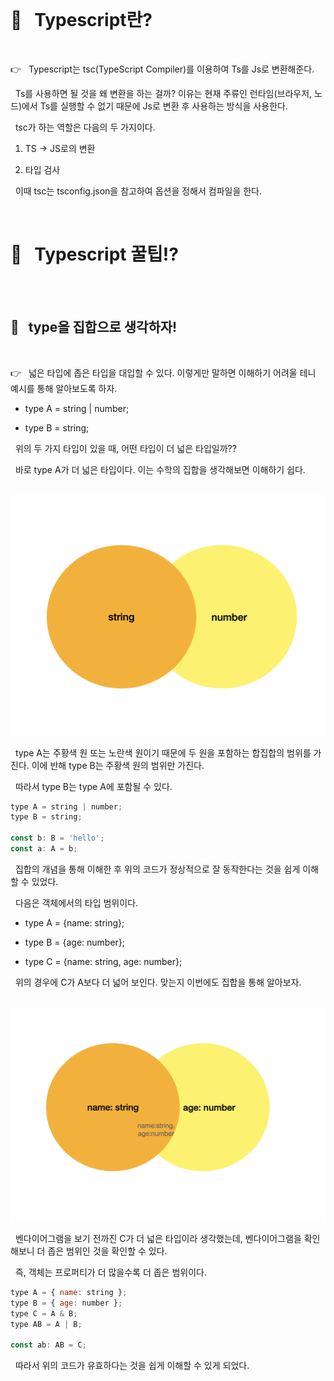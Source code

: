 <br>

# 📌 &nbsp; Typescript란?

<br>

👉 &nbsp; Typescript는 tsc(TypeScript Compiler)를 이용하여 Ts를 Js로 변환해준다.

&nbsp; Ts를 사용하면 될 것을 왜 변환을 하는 걸까? 이유는 현재 주류인 런타임(브라우저, 노드)에서 Ts를 실행할 수 없기 때문에 Js로 변환 후 사용하는 방식을 사용한다.

&nbsp; tsc가 하는 역할은 다음의 두 가지이다.

1. TS -> JS로의 변환

2. 타입 검사

&nbsp; 이때 tsc는 tsconfig.json을 참고하여 옵션을 정해서 컴파일을 한다.

<br>

# 📌 &nbsp; Typescript 꿀팁!?

<br>

<br>

## 🔎 &nbsp; type을 집합으로 생각하자!

<br>

👉 &nbsp; 넓은 타입에 좁은 타입을 대입할 수 있다. 이렇게만 말하면 이해하기 어려울 테니 예시를 통해 알아보도록 하자.

- type A = string | number;

- type B = string;

&nbsp; 위의 두 가지 타입이 있을 때, 어떤 타입이 더 넓은 타입일까??

&nbsp; 바로 type A가 더 넓은 타입이다. 이는 수학의 집합을 생각해보면 이해하기 쉽다.

<br>

<img src="./images/diagram1.png" alt="벤다이어그램">

<br>

&nbsp; type A는 주황색 원 또는 노란색 원이기 때문에 두 원을 포함하는 합집합의 범위를 가진다. 이에 반해 type B는 주황색 원의 범위만 가진다.

&nbsp; 따라서 type B는 type A에 포함될 수 있다.

```js
type A = string | number;
type B = string;

const b: B = 'hello';
const a: A = b;
```

&nbsp; 집합의 개념을 통해 이해한 후 위의 코드가 정상적으로 잘 동작한다는 것을 쉽게 이해할 수 있었다.

&nbsp; 다음은 객체에서의 타입 범위이다.

- type A = {name: string};

- type B = {age: number};

- type C = {name: string, age: number};

&nbsp; 위의 경우에 C가 A보다 더 넓어 보인다. 맞는지 이번에도 집합을 통해 알아보자.

<br>

<img src="./images/diagram2.png" alt="벤다이어그램2">

<br>

&nbsp; 벤다이어그램을 보기 전까진 C가 더 넓은 타입이라 생각했는데, 벤다이어그램을 확인해보니 더 좁은 범위인 것을 확인할 수 있다.

&nbsp; 즉, 객체는 프로퍼티가 더 많을수록 더 좁은 범위이다.

```js
type A = { name: string };
type B = { age: number };
type C = A & B;
type AB = A | B;

const ab: AB = C;
```

&nbsp; 따라서 위의 코드가 유효하다는 것을 쉽게 이해할 수 있게 되었다.
